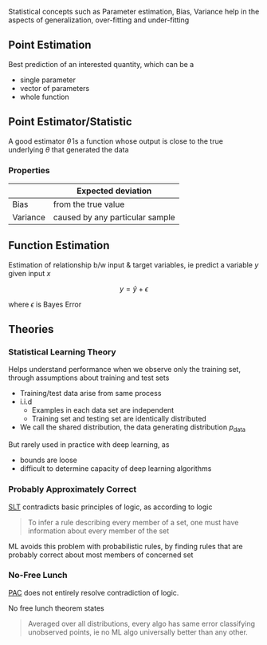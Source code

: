 Statistical concepts such as Parameter estimation, Bias, Variance help in the aspects of generalization, over-fitting and under-fitting

## Point Estimation

Best prediction of an interested quantity, which can be a

- single parameter
- vector of parameters
- whole function

## Point Estimator/Statistic

A good estimator $\hat \theta$ is a function whose output is close to the true underlying $\theta$ that generated the data

### Properties

|          | Expected deviation              |
| -------- | ------------------------------- |
| Bias     | from the true value             |
| Variance | caused by any particular sample |

## Function Estimation

Estimation of relationship b/w input & target variables, ie predict a variable $y$ given input $x$

$$
y = \hat y + \epsilon
$$

where $\epsilon$ is Bayes Error

## Theories

### Statistical Learning Theory

Helps understand performance when we observe only the training set, through assumptions about training and test sets

- Training/test data arise from same process
- i.i.d
  - Examples in each data set are independent
  - Training set and testing set are identically distributed
- We call the shared distribution, the data generating distribution $p_\text{data}$

But rarely used in practice with deep learning, as

- bounds are loose
- difficult to determine capacity of deep learning algorithms

### Probably Approximately Correct

[SLT](#Statistical-Learning-Theory) contradicts basic principles of logic, as according to logic

> To infer a rule describing every member of a set, one
> must have information about every member of the set

ML avoids this problem with probabilistic rules, by finding rules that are probably correct about most members of concerned set

### No-Free Lunch

[PAC](#Probably-Approximately-Correct) does not entirely resolve contradiction of logic.

No free lunch theorem states

> Averaged over all distributions, every algo has same error classifying unobserved points, ie no ML algo universally better than any other.

